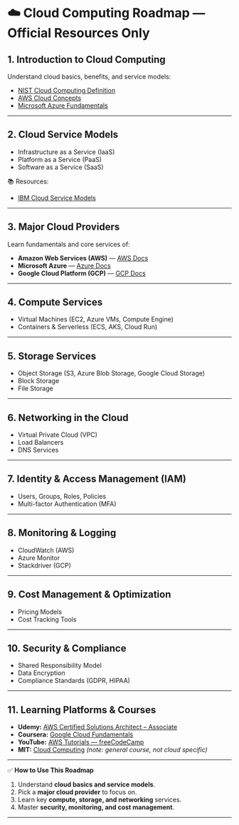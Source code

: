 # ☁️ Cloud Computing Roadmap — Official Resources Only

## 1. **Introduction to Cloud Computing**

Understand cloud basics, benefits, and service models:

* [NIST Cloud Computing Definition](https://nvlpubs.nist.gov/nistpubs/Legacy/SP/nistspecialpublication800-145.pdf)
* [AWS Cloud Concepts](https://aws.amazon.com/what-is-cloud-computing/)
* [Microsoft Azure Fundamentals](https://learn.microsoft.com/en-us/azure/cloud-adoption-framework/ready/azure-best-practices/)

---

## 2. **Cloud Service Models**

* Infrastructure as a Service (IaaS)
* Platform as a Service (PaaS)
* Software as a Service (SaaS)

📚 Resources:

* [IBM Cloud Service Models](https://www.ibm.com/cloud/learn/iaas-paas-saas)

---

## 3. **Major Cloud Providers**

Learn fundamentals and core services of:

* **Amazon Web Services (AWS)** — [AWS Docs](https://docs.aws.amazon.com/)
* **Microsoft Azure** — [Azure Docs](https://learn.microsoft.com/en-us/azure/)
* **Google Cloud Platform (GCP)** — [GCP Docs](https://cloud.google.com/docs)

---

## 4. **Compute Services**

* Virtual Machines (EC2, Azure VMs, Compute Engine)
* Containers & Serverless (ECS, AKS, Cloud Run)

---

## 5. **Storage Services**

* Object Storage (S3, Azure Blob Storage, Google Cloud Storage)
* Block Storage
* File Storage

---

## 6. **Networking in the Cloud**

* Virtual Private Cloud (VPC)
* Load Balancers
* DNS Services

---

## 7. **Identity & Access Management (IAM)**

* Users, Groups, Roles, Policies
* Multi-factor Authentication (MFA)

---

## 8. **Monitoring & Logging**

* CloudWatch (AWS)
* Azure Monitor
* Stackdriver (GCP)

---

## 9. **Cost Management & Optimization**

* Pricing Models
* Cost Tracking Tools

---

## 10. **Security & Compliance**

* Shared Responsibility Model
* Data Encryption
* Compliance Standards (GDPR, HIPAA)

---

## 11. **Learning Platforms & Courses**

* **Udemy:** [AWS Certified Solutions Architect – Associate](https://www.udemy.com/course/aws-certified-solutions-architect-associate/)
* **Coursera:** [Google Cloud Fundamentals](https://www.coursera.org/learn/gcp-fundamentals)
* **YouTube:** [AWS Tutorials — freeCodeCamp](https://www.youtube.com/watch?v=Ia-UEYYR44s)
* **MIT:** [Cloud Computing](https://ocw.mit.edu/courses/electrical-engineering-and-computer-science/6-819-advances-in-computer-vision-fall-2020/) *(note: general course, not cloud specific)*

---

✅ **How to Use This Roadmap**

1. Understand **cloud basics and service models**.
2. Pick a **major cloud provider** to focus on.
3. Learn key **compute, storage, and networking** services.
4. Master **security, monitoring, and cost management**.

---
